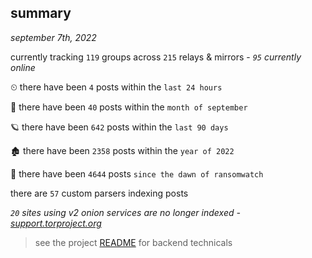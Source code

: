 
## summary
_september 7th, 2022_

currently tracking `119` groups across `215` relays & mirrors - _`95` currently online_

⏲ there have been `4` posts within the `last 24 hours`

🦈 there have been `40` posts within the `month of september`

🪐 there have been `642` posts within the `last 90 days`

🏚 there have been `2358` posts within the `year of 2022`

🦕 there have been `4644` posts `since the dawn of ransomwatch`

there are `57` custom parsers indexing posts

_`20` sites using v2 onion services are no longer indexed - [support.torproject.org](https://support.torproject.org/onionservices/v2-deprecation/)_

> see the project [README](https://github.com/joshhighet/ransomwatch#ransomwatch--) for backend technicals
